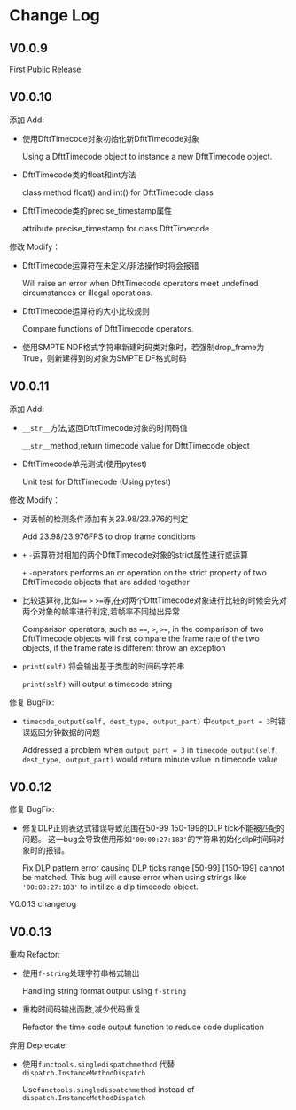 # Change Log
## V0.0.9
First Public Release.

## V0.0.10

添加 Add:

- 使用DfttTimecode对象初始化新DfttTimecode对象

  Using a DfttTimecode object to instance a new DfttTimecode object.

- DfttTimecode类的float和int方法

  class method float() and int() for DfttTimecode class
  
- DfttTimecode类的precise_timestamp属性

  attribute precise_timestamp for class DfttTimecode

修改 Modify：

- DfttTimecode运算符在未定义/非法操作时将会报错

  Will raise an error when DfttTimecode operators meet undefined circumstances or illegal operations.

- DfttTimecode运算符的大小比较规则

  Compare functions of DfttTimecode operators.
  
- 使用SMPTE NDF格式字符串新建时码类对象时，若强制drop_frame为True，则新建得到的对象为SMPTE DF格式时码

## V0.0.11
添加 Add:
- `__str__`方法,返回DfttTimecode对象的时间码值
  
  `__str__`method,return timecode value for DfttTimecode object

- DfttTimecode单元测试(使用pytest)

  Unit test for DfttTimecode (Using pytest)

修改 Modify：
- 对丢帧的检测条件添加有关23.98/23.976的判定
  
  Add 23.98/23.976FPS to drop frame conditions

- `+` `-`运算符对相加的两个DfttTimecode对象的strict属性进行或运算
  
  `+` `-`operators performs an or operation on the strict property of two DfttTimecode objects that are added together 

- 比较运算符,比如`==` `>` `>=`等,在对两个DfttTimecode对象进行比较的时候会先对两个对象的帧率进行判定,若帧率不同抛出异常
  
  Comparison operators, such as `==`, `>`, `>=`, in the comparison of two DfttTimecode objects will first compare the frame rate of the two objects, if the frame rate is different throw an exception

- `print(self)` 将会输出基于类型的时间码字符串
  
  `print(self)` will output a timecode string

修复 BugFix:
- `timecode_output(self, dest_type, output_part)` 中`output_part = 3`时错误返回分钟数据的问题

  Addressed a problem when `output_part = 3` in `timecode_output(self, dest_type, output_part)` would return minute value in timecode value
  
 ## V0.0.12
 修复 BugFix:
- 修复DLP正则表达式错误导致范围在50-99 150-199的DLP tick不能被匹配的问题。
  这一bug会导致使用形如`'00:00:27:183'`的字符串初始化dlp时间码对象时的报错。

  Fix DLP pattern error causing DLP ticks range [50-99] [150-199] cannot be matched.
  This bug will cause error when using strings like `'00:00:27:183'` to initilize a dlp timecode object.
 
  
V0.0.13 changelog   
## V0.0.13
重构 Refactor:
- 使用`f-string`处理字符串格式输出
  
  Handling string format output using `f-string`

- 重构时间码输出函数,减少代码重复

  Refactor the time code output function to reduce code duplication

弃用 Deprecate:
- 使用`functools.singledispatchmethod` 代替 `dispatch.InstanceMethodDispatch`

  Use`functools.singledispatchmethod` instead of `dispatch.InstanceMethodDispatch`